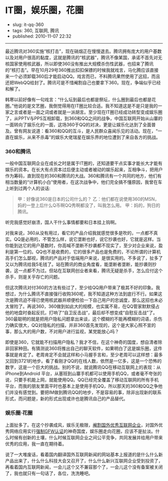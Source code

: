 # IT圈，娱乐圈，花圈

- slug: it-qq-360
- tags: 360, 互联网, 腾讯
- published: 2010-11-07 22:32

----------

最近腾讯对360实施“核打击”，现在硝烟正在慢慢退去。腾讯拥有庞大的用户基数以及对用户很高的黏度，这就是腾讯的“核武器”，腾讯不像某国，承诺不首先对无核国家使用核武器，所以即使360没有推出大规模杀伤性武器，也招来了腾讯的“核打击”。早在10月29号360推出扣扣保镖的时候我就戏言，马化腾应该直接来一个必须卸载360后才能启动QQ。戏言而已，不料腾讯果然使用了这招，而且还把WebQQ给封了。腾讯可是不惜阉割自己也要拿下360。现在，争端似乎已经和解了。

韩寒以前好像有一句戏言：“什么坛到最后也都是祭坛，什么圈到最后也都是花圈。”他说的是文艺圈，我倒觉得用在IT圈比较合适。我不知道这是不是只是我的一家之言或者是一面之词或者就是一派胡言。至少现在IT圈已经成功转型变成娱乐圈了，从PPTV与PPS互相卸载，到360和QQ之间的战争，中国互联网开始从山寨的一面转向了娱乐化的一面，这场360于QQ的对决，更是让娱乐化达到了全面普及。曾有网友说道：看360和QQ的互斗，是人民群众喜闻乐见的活动。现在，“一直在娱乐，从来不杀毒”的娱乐大佬瑞星在娱乐界的地位遭到了来自各方的挑战。

### 360和腾讯

一般中国互联网企业在成长之时是属于IT圈的，还知道要干点实事才能长大才能有娱乐的资本。在长大有点资本过后便主动或者被动的娱乐起来，互相争斗，把用户作为筹码，直到现在的360和腾讯的大战。360和腾讯有一个共同的地方，他们有相当数量的“计算机小白”使用者，在这次战争中，他们完全搞不懂原因，我曾在车上听到过两个人的谈话:

>甲：好像说360是日本的公司什么的？
乙：他们都在说使用360的MSN，妈的一登上后什么Q币啊QQ秀啊都没了，叫我怎么用。
甲：妈的，狗日的腾讯。

听完我感觉好崩溃，国人干什么事情都要和日本挂上钩啊。

对我来说，360从没有用过，看它的产品介绍我就感觉很多是吹的，一点都不真实。QQ是必用的，不管怎么样，说它垄断也好，说它抄袭也好，它就是这样。当你能到达它的用户基数时，你高喊不垄断不抄袭都不现实了，至少对企业来说，盈利是第一位的。QQ也不是收费的，它的很多产品也是免费的，不论所谓的计算机高手们怎么鄙视，腾讯的产品对于低端用户来说，是很实用的。不多说了，扯多了又以为腾讯给我5毛钱了。站在腾讯的商业角度看，能垄断者垄断，能抄袭则抄袭，这一点都不为过。但站在互联网创业者来看，腾讯无疑是杀手，怎么应付这个杀手，则是关乎存亡的问题。

但这次腾讯对付360的方法有些过了，至少给QQ用户带来了极其不好的印象。我想过，为什么腾讯不直接强行收购360呢，我不知道这种方法到底行不行。如果这次是腾讯迫不得已使用核武器并顺便检验一下自己用户的忠诚度，那么这招也未必太冒险了。再说360，360做到如此大的规模，也实属不易，在QQ管家默默侵占他的地盘时奋起反抗，打响了“自卫反击战”，最后却不想变成“自慰反击战”了。360最聪明的就是把用户隐私问题拿出来谈，这个模糊的不能再模糊的词语，杀伤力确实很大，QQ对隐私的扫描，并非360首先发现的，这个是大家心照不宣的事，那么大的用户数，不对用户进行监视，某党能放心吗？

即使是360，它就能不扫描用户隐私？我才不信，在这个神奇的国度，想自清者除非回家种田。有猜测说360将推出自己的聊天软件，如果明白了这是娱乐圈，这件事就是肯定了。老周肯定不会就这样和小马握手言和，至少老周可以这样想：最多又回到3721的地步。看了看刚才QQ的在线人数，依然是一亿多，这是一个恐怖的数字，这是一个巨大的挑战。别的不说，就说腾讯QQ在移动互联网上的表现：从iPhone到Android 平台，从塞班到山寨手机都可以使用手机QQ，或者毫不夸张的说，只要手机能上网，就能使用QQ。QQ已经完全覆盖了移动互联网的所有手机平台，而我的朋友里面平时也基本上是使用手机QQ，所以那天的360和QQ之争他们并没有感觉到。要把IM做到腾讯QQ的地步，不是容易的事，除非出现新的联系形式，而问题是，新的形式出现或许也是腾讯自己的产品替代。

### 娱乐圈·花圈

上面扯多了。在这个抄袭成风，娱乐无极限，[阉割国外优秀互联网企业][1]，对国外优秀网络应用实行[强制GFW认证][2]的神奇国度，娱乐圈走向花圈，应该不是扯淡。什么时候有创新的土壤，什么时候互联网企业之间公平竞争，共同发展并给用户带来优秀的应用，我一直在期待着。

说了一大堆废话，看着国内翻译国外互联网新闻的网站基本上报道的是什么什么新产品出来了，什么什么科技大会又召开了，什么什么新兴互联网企业受到投资了，再看着国内互联网新闻，一会儿这个又不兼容那个了，一会儿这个没有备案被关闭了，我也就只有一句话了，各位，洗洗睡吧。

[1]: /google-not-eunuch
[2]: /serho-memorial-microblog